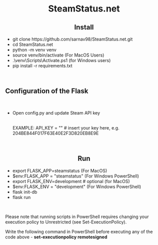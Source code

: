 <h1 style="text-align:center;">SteamStatus.net</h1>

<h2 style="text-align:center;">Install</h2>
<ul>
<li>git clone https://github.com/sarnav98/SteamStatus.net.git</li>
  <li>cd SteamStatus.net</li>
  <li>python -m venv venv</li>
  <li>source venv/bin/activate (For MacOS Users)</li>
  <li>.\venv\Scripts\Activate.ps1 (for Windows users)</li>
  <li>pip install -r requirements.txt</li>
</ul>
<br>
<h2>Configuration of the Flask</h2>
<br>
<ul>
<li>Open config.py and update Steam API key</li>
<br>
<p>EXAMPLE: API_KEY = "" # insert your key here, e.g. 204BE844F017F63E40E2F3D820EB8E9E</p>
</ul>
<br>
<h2 style="text-align:center;">Run</h2>
<ul>
  <li>export FLASK_APP=steamstatus (For MacOS)</li>
  <li>$env:FLASK_APP = "steamstatus" (For Windows PowerShell)</li>
  <li>export FLASK_ENV=development # optional (for MacOS)</li>
  <li>$env:FLASK_ENV = "development" (For Windows PowerShell)</li>
  <li>flask init-db</li>
  <li>flask run</li>
</ul>
<br>
<p>Please note that running scripts in PowerShell requires changing your execution policy to Unrestricted (see Set-ExecutionPolicy).</p>
<p>Write the following command in PowerShell before executing any of the code above - <b>set-executionpolicy remotesigned</b></p>

